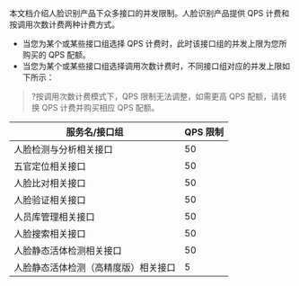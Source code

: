 本文档介绍人脸识别产品下众多接口的并发限制。人脸识别产品提供 QPS 计费和按调用次数计费两种计费方式。
- 当您为某个或某些接口组选择 QPS 计费时，此时该接口组的并发上限为您所购买的 QPS 配额。
- 当您为某个或某些接口组选择调用次数计费时，不同接口组对应的并发上限如下所示：
>?按调用次数计费模式下，QPS 限制无法调整，如需更高 QPS 配额，请转换 QPS 计费并购买相应 QPS 配额。

<table>
<thead>
<tr>
<th>服务名/接口组</th>
<th>QPS 限制</th>
</tr>
</thead>
<tbody><tr>
<td>人脸检测与分析相关接口</td>
<td>50</td>
</tr>
<tr>
<td>五官定位相关接口</td>
<td>50</td>
</tr>
<tr>
<td>人脸比对相关接口</td>
<td>50</td>
</tr>
<tr>
<td>人脸验证相关接口</td>
<td>50</td>
</tr>
<tr>
<td>人员库管理相关接口</td>
<td>50</td>
</tr>
<tr>
<td>人脸搜索相关接口</td>
<td>50</td>
</tr>
<tr>
<td>人脸静态活体检测相关接口</td>
<td>50</td>
</tr>
<tr>
<td>人脸静态活体检测（高精度版）相关接口</td>
<td>5</td>
</tr>
</tbody></table>

